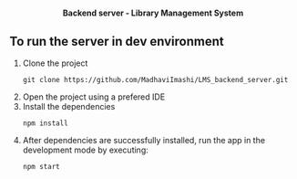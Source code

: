 <h4 align="center"> Backend server - Library Management System </h4>

## To run the server in dev environment

1. Clone the project
    ```
    git clone https://github.com/MadhaviImashi/LMS_backend_server.git
    ```
2. Open the project using a prefered IDE
3. Install the dependencies
    ```
    npm install
    ```
4. After dependencies are successfully installed, run the app in the development mode by executing:
    ```
    npm start
    ```


